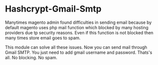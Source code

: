 # Hashcrypt-Gmail-Smtp
Manytimes magento admin found difficulties in sending email because by default magento uses php mail function which blocked by many hosting providers due tp security reasons. Even if this function is not blocked then many times store email goes to spam.

This module can solve all these issues. Now you can send mail through Gmail SMTP. You just need to add gmail username and password. Thats's all. No blocking. No spam.
